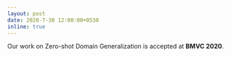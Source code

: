 ```yaml
---
layout: post
date: 2020-7-30 12:00:00+0530
inline: true
---
```


Our work on Zero-shot Domain Generalization is accepted at **BMVC 2020**. 